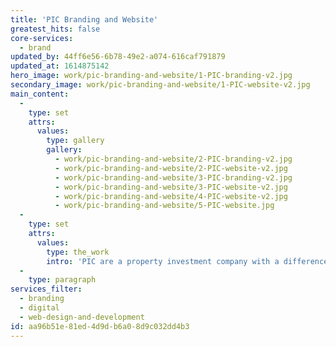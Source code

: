 ```yaml
---
title: 'PIC Branding and Website'
greatest_hits: false
core-services:
  - brand
updated_by: 44ff6e56-6b78-49e2-a074-616caf791879
updated_at: 1614875142
hero_image: work/pic-branding-and-website/1-PIC-branding-v2.jpg
secondary_image: work/pic-branding-and-website/1-PIC-website-v2.jpg
main_content:
  -
    type: set
    attrs:
      values:
        type: gallery
        gallery:
          - work/pic-branding-and-website/2-PIC-branding-v2.jpg
          - work/pic-branding-and-website/2-PIC-website-v2.jpg
          - work/pic-branding-and-website/3-PIC-branding-v2.jpg
          - work/pic-branding-and-website/3-PIC-website-v2.jpg
          - work/pic-branding-and-website/4-PIC-website-v2.jpg
          - work/pic-branding-and-website/5-PIC-website.jpg
  -
    type: set
    attrs:
      values:
        type: the_work
        intro: 'PIC are a property investment company with a difference, who required a brand that both expressed their values whilst looking nothing like your traditional finance company. After all, traditional they are not. The selected wordmark and structured graphic uses a geometric triangular grid to reinforce strength and reliability, whilst symbolising cubic space and area. Angled elements on the wordmark subtly depict a forward thinking direction. That’s forward thinking direction for a forward thinking company. Creative stationery and a fully responsive website with personality soon followed, giving PIC the brand perception they so rightly desired.'
  -
    type: paragraph
services_filter:
  - branding
  - digital
  - web-design-and-development
id: aa96b51e-81ed-4d9d-b6a0-8d9c032dd4b3
---
```

